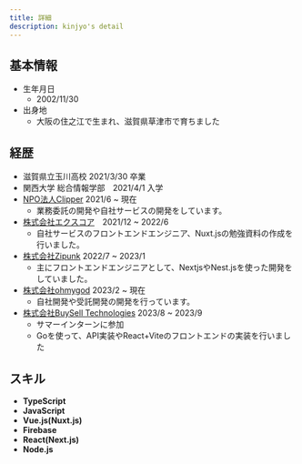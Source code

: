 ```yaml
---
title: 詳細
description: kinjyo's detail
---
```

## 基本情報
- 生年月日
  - 2002/11/30
- 出身地
  - 大阪の住之江で生まれ、滋賀県草津市で育ちました

## 経歴
- 滋賀県立玉川高校 2021/3/30 卒業
- 関西大学 総合情報学部　2021/4/1 入学
- [NPO法人Clipper](https://www.clpr.pro/) 2021/6 ~ 現在
  - 業務委託の開発や自社サービスの開発をしています。
- [株式会社エクスコア](https://xscore.co.jp/)　2021/12 ~ 2022/6
  - 自社サービスのフロントエンドエンジニア、Nuxt.jsの勉強資料の作成を行いました。
- [株式会社Zipunk](https://zipunk.com/) 2022/7 ~ 2023/1
  - 主にフロントエンドエンジニアとして、NextjsやNest.jsを使った開発をしていました。
- [株式会社ohmygod](https://ohmygod.jp/) 2023/2 ~ 現在
  - 自社開発や受託開発の開発を行っています。
- [株式会社BuySell Technologies](https://buysell-technologies.com/) 2023/8 ~ 2023/9
  - サマーインターンに参加
  - Goを使って、API実装やReact+Viteのフロントエンドの実装を行いました

## スキル
- **TypeScript**
- **JavaScript**
- **Vue.js(Nuxt.js)**
- **Firebase**
- **React(Next.js)**
- **Node.js**

